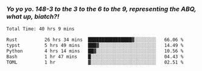 ### ***Yo yo yo. 148-3 to the 3 to the 6 to the 9, representing the ABQ, what up, biatch?!***

<!--START_SECTION:waka-->

```txt
Total Time: 40 hrs 9 mins

Rust          26 hrs 34 mins  ████████████████▓░░░░░░░░   66.06 %
typst         5 hrs 49 mins   ███▓░░░░░░░░░░░░░░░░░░░░░   14.49 %
Python        4 hrs 14 mins   ██▓░░░░░░░░░░░░░░░░░░░░░░   10.56 %
Bash          1 hr 47 mins    █░░░░░░░░░░░░░░░░░░░░░░░░   04.43 %
TOML          1 hr            ▓░░░░░░░░░░░░░░░░░░░░░░░░   02.51 %
```

<!--END_SECTION:waka-->

<!--
**AJMC2002/AJMC2002** is a ✨ _special_ ✨ repository because its `README.md` (this file) appears on your GitHub profile.

Here are some ideas to get you started:

- 🔭 I’m currently working on ...
- 🌱 I’m currently learning ...
- 👯 I’m looking to collaborate on ...
- 🤔 I’m looking for help with ...
- 💬 Ask me about ...
- 📫 How to reach me: ...
- 😄 Pronouns: ...
- ⚡ Fun fact: ...
-->
